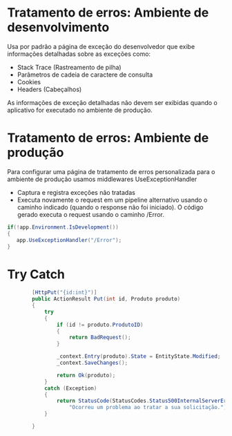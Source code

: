 # Tratamento de erros: Ambiente de desenvolvimento
Usa por padrão a página de exceção do desenvolvedor que exibe informações detalhadas sobre as exceções como:
 - Stack Trace (Rastreamento de pilha)
 - Parâmetros de cadeia de caractere de consulta
 - Cookies
 - Headers (Cabeçalhos)

As informações de exceção detalhadas não devem ser exibidas quando o aplicativo for executado no ambiente de produção.

# Tratamento de erros: Ambiente de produção
Para configurar uma página de tratamento de erros personalizada para o ambiente de produção usamos middlewares UseExceptionHandler
 - Captura e registra exceções não tratadas
 - Executa novamente o request em um pipeline alternativo usando o caminho indicado (quando o response não foi iniciado). O código gerado executa o request usando o caminho /Error.

 ````c#
if(!app.Environment.IsDevelopment())
{
    app.UseExceptionHandler("/Error");
}
 ````

# Try Catch

````c#
        [HttpPut("{id:int}")]
        public ActionResult Put(int id, Produto produto)
        {
            try
            {
                if (id != produto.ProdutoID)
                {
                    return BadRequest();
                }

                _context.Entry(produto).State = EntityState.Modified;
                _context.SaveChanges();

                return Ok(produto);
            }
            catch (Exception)
            {
                return StatusCode(StatusCodes.Status500InternalServerError,
                    "Ocorreu um problema ao tratar a sua solicitação.");
            }

        }
````